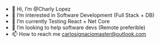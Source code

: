 - 👋 Hi, I’m @Charly Lopez
- 👀 I’m interested in Software Development (Full Stack + DB)
- 🌱 I’m currently Testing React + Net Core 
- 💞️ I’m looking to help software devs (Remote preferible)
- 📫 How to reach me carlosignaciomaster@outlook.com

<!---
You can see some of my project and explorations in my repositories.
Keep Learning
--->

